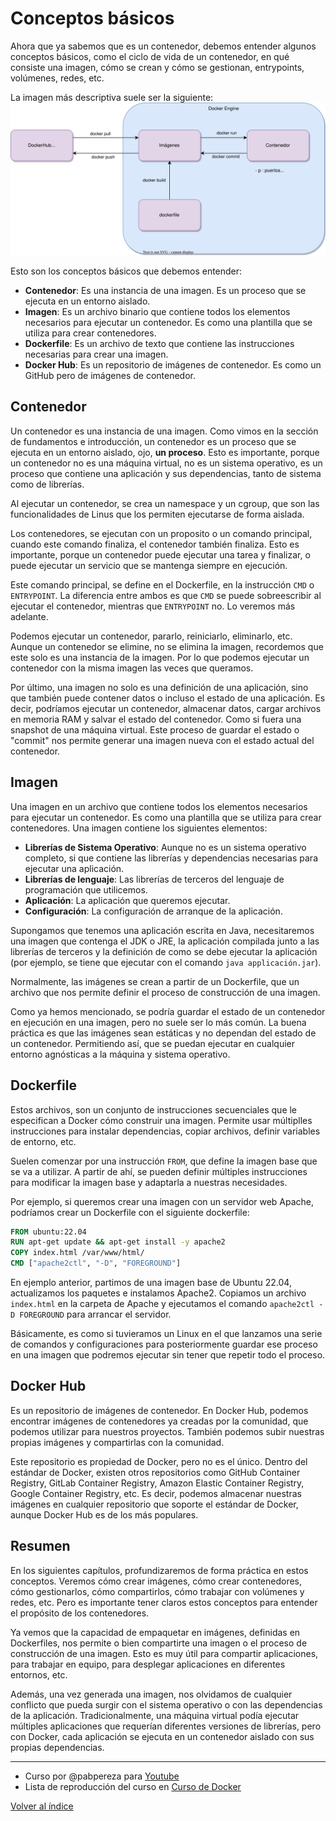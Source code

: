 # Conceptos básicos 
Ahora que ya sabemos que es un contenedor, debemos entender algunos conceptos básicos, como el ciclo de vida de un contenedor, en qué consiste una imagen, cómo se crean y cómo se gestionan, entrypoints, volúmenes, redes, etc.

La imagen más descriptiva suele ser la siguiente:
![](diagramas/workflow.drawio.svg)

Esto son los conceptos básicos que debemos entender:
* **Contenedor**: Es una instancia de una imagen. Es un proceso que se ejecuta en un entorno aislado.
* **Imagen**: Es un archivo binario que contiene todos los elementos necesarios para ejecutar un contenedor. Es como una plantilla que se utiliza para crear contenedores.
* **Dockerfile**: Es un archivo de texto que contiene las instrucciones necesarias para crear una imagen.
* **Docker Hub**: Es un repositorio de imágenes de contenedor. Es como un GitHub pero de imágenes de contenedor.

## Contenedor
Un contenedor es una instancia de una imagen. Como vimos en la sección de fundamentos e introducción, un contenedor es un proceso que se ejecuta en un entorno aislado, ojo, **un proceso**. Esto es importante, porque un contenedor no es una máquina virtual, no es un sistema operativo, es un proceso que contiene una aplicación y sus dependencias, tanto de sistema como de librerías. 

Al ejecutar un contenedor, se crea un namespace y un cgroup, que son las funcionalidades de Linus que los permiten ejecutarse de forma aislada.

Los contenedores, se ejecutan con un proposito o un comando principal, cuando este comando finaliza, el contenedor también finaliza. Esto es importante, porque un contenedor puede ejecutar una tarea y finalizar, o puede ejecutar un servicio que se mantenga siempre en ejecución.

Este comando principal, se define en el Dockerfile, en la instrucción `CMD` o `ENTRYPOINT`. La diferencia entre ambos es que `CMD` se puede sobreescribir al ejecutar el contenedor, mientras que `ENTRYPOINT` no. Lo veremos más adelante.

Podemos ejecutar un contenedor, pararlo, reiniciarlo, eliminarlo, etc. Aunque un contenedor se elimine, no se elimina la imagen, recordemos que este solo es una instancia de la imagen. Por lo que podemos ejecutar un contenedor con la misma imagen las veces que queramos.

Por último, una imagen no solo es una definición de una aplicación, sino que también puede contener datos o incluso el estado de una aplicación. Es decir, podríamos ejecutar un contenedor, almacenar datos, cargar archivos en memoria RAM y salvar el estado del contenedor. Como si fuera una snapshot de una máquina virtual. Este proceso de guardar el estado o "commit" nos permite generar una imagen nueva con el estado actual del contenedor.

## Imagen
Una imagen en un archivo que contiene todos los elementos necesarios para ejecutar un contenedor. Es como una plantilla que se utiliza para crear contenedores. Una imagen contiene los siguientes elementos:
* **Librerías de Sistema Operativo**: Aunque no es un sistema operativo completo, si que contiene las librerías y dependencias necesarias para ejecutar una aplicación.
* **Librerías de lenguaje**: Las librerías de terceros del lenguaje de programación que utilicemos.
* **Aplicación**: La aplicación que queremos ejecutar.
* **Configuración**: La configuración de arranque de la aplicación.

Supongamos que tenemos una aplicación escrita en Java, necesitaremos una imagen que contenga el JDK o JRE, la aplicación compilada junto a las librerías de terceros y la definición de como se debe ejecutar la aplicación (por ejemplo, se tiene que ejecutar con el comando `java applicación.jar`).

Normalmente, las imágenes se crean a partir de un Dockerfile, que un archivo que nos permite definir el proceso de construcción de una imagen.

Como ya hemos mencionado, se podría guardar el estado de un contenedor en ejecución en una imagen, pero no suele ser lo más común. La buena práctica es que las imágenes sean estáticas y no dependan del estado de un contenedor. Permitiendo así, que se puedan ejecutar en cualquier entorno agnósticas a la máquina y sistema operativo.

## Dockerfile
Estos archivos, son un conjunto de instrucciones secuenciales que le especifican a Docker cómo construir una imagen. Permite usar múltiplles instrucciones para instalar dependencias, copiar archivos, definir variables de entorno, etc.

Suelen comenzar por una instrucción `FROM`, que define la imagen base que se va a utilizar. A partir de ahí, se pueden definir múltiples instrucciones para modificar la imagen base y adaptarla a nuestras necesidades.

Por ejemplo, si queremos crear una imagen con un servidor web Apache, podríamos crear un Dockerfile con el siguiente dockerfile:
```Dockerfile
FROM ubuntu:22.04
RUN apt-get update && apt-get install -y apache2
COPY index.html /var/www/html/
CMD ["apache2ctl", "-D", "FOREGROUND"]
```
En ejemplo anterior, partimos de una imagen base de Ubuntu 22.04, actualizamos los paquetes e instalamos Apache2. Copiamos un archivo `index.html` en la carpeta de Apache y ejecutamos el comando `apache2ctl -D FOREGROUND` para arrancar el servidor.

Básicamente, es como si tuvieramos un Linux en el que lanzamos una serie de comandos y configuraciones para posteriormente guardar ese proceso en una imagen que podremos ejecutar sin tener que repetir todo el proceso.

## Docker Hub
Es un repositorio de imágenes de contenedor. En Docker Hub, podemos encontrar imágenes de contenedores ya creadas por la comunidad, que podemos utilizar para nuestros proyectos. También podemos subir nuestras propias imágenes y compartirlas con la comunidad.

Este repositorio es propiedad de Docker, pero no es el único. Dentro del estándar de Docker, existen otros repositorios como GitHub Container Registry, GitLab Container Registry, Amazon Elastic Container Registry, Google Container Registry, etc. Es decir, podemos almacenar nuestras imágenes en cualquier repositorio que soporte el estándar de Docker, aunque Docker Hub es de los más populares. 

## Resumen
En los siguientes capítulos, profundizaremos de forma práctica en estos conceptos. Veremos cómo crear imágenes, cómo crear contenedores, cómo gestionarlos, cómo compartirlos, cómo trabajar con volúmenes y redes, etc. Pero es importante tener claros estos conceptos para entender el propósito de los contenedores.

Ya vemos que la capacidad de empaquetar en imágenes, definidas en Dockerfiles, nos permite o bien compartirte una imagen o el proceso de construcción de una imagen. Esto es muy útil para compartir aplicaciones, para trabajar en equipo, para desplegar aplicaciones en diferentes entornos, etc.

Además, una vez generada una imagen, nos olvidamos de cualquier conflicto que pueda surgir con el sistema operativo o con las dependencias de la aplicación. Tradicionalmente, una máquina virtual podía ejecutar múltiples aplicaciones que requerían diferentes versiones de librerías, pero con Docker, cada aplicación se ejecuta en un contenedor aislado con sus propias dependencias.




---
* Curso por @pabpereza para [Youtube](https://www.youtube.com/@Pabpereza)
* Lista de reproducción del curso en [Curso de Docker](https://www.youtube.com/playlist?list=PLQhxXeq1oc2n7YnjRhq7qVMzZWtDY7Zz0)

[Volver al índice](README.md#índice)